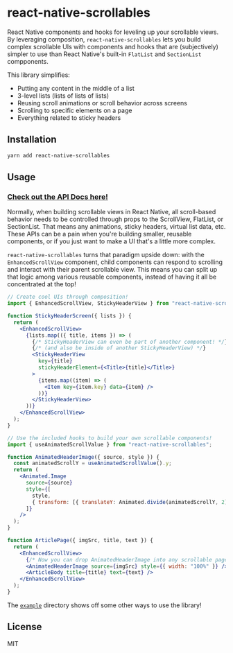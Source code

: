 # react-native-scrollables

React Native components and hooks for leveling up your scrollable views. By leveraging composition, `react-native-scrollables` lets you build complex scrollable UIs with components and hooks that are (subjectively) simpler to use than React Native's built-in `FlatList` and `SectionList` compponents.

This library simplifies:

- Putting any content in the middle of a list
- 3-level lists (lists of lists of lists)
- Reusing scroll animations or scroll behavior across screens
- Scrolling to specific elements on a page
- Everything related to sticky headers

## Installation

```sh
yarn add react-native-scrollables
```

## Usage

### [Check out the API Docs here!](API.md)

Normally, when building scrollable views in React Native, all scroll-based behavior needs to be controlled through props to the ScrollView, FlatList, or SectionList. That means any animations, sticky headers, virtual list data, etc. These APIs can be a pain when you're building smaller, reusable components, or if you just want to make a UI that's a little more complex.

`react-native-scrollables` turns that paradigm upside down: with the `EnhancedScrollView` component, child components can respond to scrolling and interact with their parent scrollable view. This means you can split up that logic among various reusable components, instead of having it all be concentrated at the top!

```jsx
// Create cool UIs through composition!
import { EnhancedScrollView, StickyHeaderView } from "react-native-scrollables";

function StickyHeaderScreen({ lists }) {
  return (
    <EnhancedScrollView>
      {lists.map(({ title, items }) => (
        {/* StickyHeaderView can even be part of another component! */}
        {/* (and also be inside of another StickyHeaderView) */}
        <StickyHeaderView
          key={title}
          stickyHeaderElement={<Title>{title}</Title>}
        >
          {items.map((item) => (
            <Item key={item.key} data={item} />
          ))}
        </StickyHeaderView>
      ))}
    </EnhancedScrollView>
  );
}

// Use the included hooks to build your own scrollable components!
import { useAnimatedScrollValue } from "react-native-scrollables";

function AnimatedHeaderImage({ source, style }) {
  const animatedScrollY = useAnimatedScrollValue().y;
  return (
    <Animated.Image
      source={source}
      style={[
        style,
        { transform: [{ translateY: Animated.divide(animatedScrollY, 2) }] },
      ]}
    />
  );
}

function ArticlePage({ imgSrc, title, text }) {
  return (
    <EnhancedScrollView>
      {/* Now you can drop AnimatedHeaderImage into any scrollable page! */}
      <AnimatedHeaderImage source={imgSrc} style={{ width: "100%" }} />
      <ArticleBody title={title} text={text} />
    </EnhancedScrollView>
  );
}
```

The [`example`](example) directory shows off some other ways to use the library!

## License

MIT

